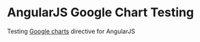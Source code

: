 # AngularJS Google Chart Testing

Testing [Google charts](https://github.com/bouil/angular-google-chart) directive for AngularJS